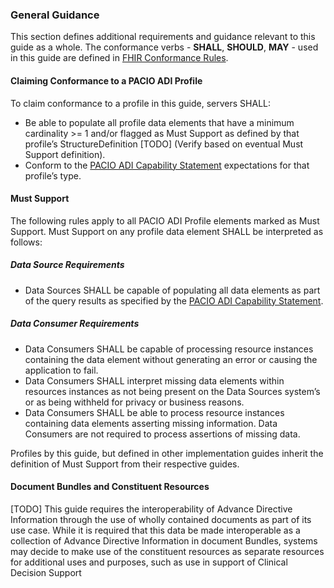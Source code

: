 ### General Guidance

This section defines additional requirements and guidance relevant to this guide as a whole. The conformance verbs - **SHALL**, **SHOULD**, **MAY** - used in this guide are defined in [FHIR Conformance Rules](http://hl7.org/fhir/R4/conformance-rules.html).

#### Claiming Conformance to a PACIO ADI Profile
To claim conformance to a profile in this guide, servers SHALL:

- Be able to populate all profile data elements that have a minimum cardinality >= 1 and/or flagged as Must Support as defined by that profile’s StructureDefinition [TODO] (Verify based on eventual Must Support definition).
- Conform to the [PACIO ADI Capability Statement](CapabilityStatement-padi.html) expectations for that profile’s type.

#### Must Support
The following rules apply to all PACIO ADI Profile elements marked as Must Support. Must Support on any profile data element SHALL be interpreted as follows:


##### Data Source Requirements

- Data Sources SHALL be capable of populating all data elements as part of the query results as specified by the [PACIO ADI Capability Statement](CapabilityStatement-padi.html).

##### Data Consumer Requirements

- Data Consumers SHALL be capable of processing resource instances containing the data element without generating an error or causing the application to fail.
- Data Consumers SHALL interpret missing data elements within resources instances as not being present on the Data Sources system’s or as being withheld for privacy or business reasons.
- Data Consumers SHALL be able to process resource instances containing data elements asserting missing information. Data Consumers are not required to process assertions of missing data.

Profiles by this guide, but defined in other implementation guides inherit the definition of Must Support from their respective guides.

#### Document Bundles and Constituent Resources

[TODO] This guide requires the interoperability of Advance Directive Information through the use of wholly contained documents as part of its use case. While it is required that this data be made interoperable as a collection of Advance Directive Information in document Bundles, systems may decide to make use of the constituent resources as separate resources for additional uses and purposes, such as use in support of Clinical Decision Support 
